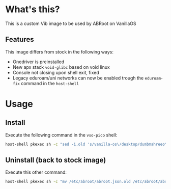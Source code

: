 # What's this?
This is a custom Vib image to be used by ABRoot on VanillaOS

## Features
This image differs from stock in the following ways:
- Onedriver is preinstalled
- New apx stack `void-glibc` based on void linux
- Console not closing upon shell exit, fixed
- Legacy eduroam/uni networks can now be enabled trough the `eduroam-fix` command in the `host-shell`

# Usage
## Install

Execute the following command in the `vso-pico` shell:
```bash
host-shell pkexec sh -c "sed -i.old 's/vanilla-os\/desktop/dumbmahreeo\/vos-image/g' /etc/abroot/abroot.json && abroot upgrade"
```

## Uninstall (back to stock image)

Execute this other command:
```bash
host-shell pkexec sh -c "mv /etc/abroot/abroot.json.old /etc/abroot/abroot.json && abroot upgrade"
```
 

